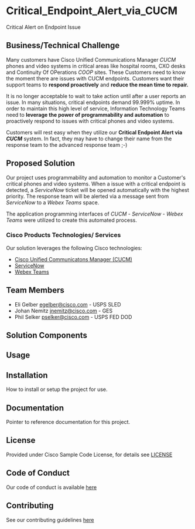 # Critical_Endpoint_Alert_via_CUCM

Critical Alert on Endpoint Issue


## Business/Technical Challenge

Many customers have Cisco Unified Communications Manager *CUCM* phones and video systems in critical areas like hospital rooms, CXO desks and Continuity Of OPerations *COOP* sites.  These Customers need to know the moment there are issues with CUCM endpoints.  Customers want their support teams to **respond proactively** and **reduce the mean time to repair.**

It is no longer acceptable to wait to take action until after a user reports an issue.  In many situations, critical endpoints demand 99.999% uptime.  In order to maintain this high level of service, Information Technology Teams need to **leverage the power of programmability and automation** to proactively respond to issues with critical phones and video systems. 

Customers will rest easy when they utilize our **Critical Endpoint Alert via *CUCM*** system.    In fact, they may have to change their name from the response team to the advanced response team ;-) 

## Proposed Solution

Our project uses programmability and automation to monitor a Customer's critical phones and video systems.  When a issue with a critical endpoint is detected, a *ServiceNow* ticket will be opened automatically with the highest priority.  The response team will be alerted via a message sent from *ServiceNow* to a *Webex Teams* space. 

The application programming interfaces of  *CUCM* - *ServiceNow* - *Webex Teams* were utilized to create this automated process.

### Cisco Products Technologies/ Services

Our solution leverages the following Cisco technologies:

* [Cisco Unified Communicatons Manager (CUCM)](https://www.cisco.com/c/en/us/products/unified-communications/unified-communications-manager-callmanager/index.html)
* [ServiceNow](https://www.servicenow.com/)
* [Webex Teams](https://www.webex.com/team-collaboration.html)

## Team Members

* Eli Gelber <egelber@cisco.com> - USPS SLED
* Johan Nemitz <jnemitz@cisco.com> - GES 
* Phil Selker <pselker@cisco.com> - USPS FED DOD

## Solution Components


<!-- This does not need to be completed during the initial submission phase  

Provide a brief overview of the components involved with this project. e.g Python /  -->


## Usage

<!-- This does not need to be completed during the initial submission phase  

Provide a brief overview of how to use the solution  -->


## Installation

How to install or setup the project for use.


## Documentation

Pointer to reference documentation for this project.


## License

Provided under Cisco Sample Code License, for details see [LICENSE](./LICENSE.md)

## Code of Conduct

Our code of conduct is available [here](./CODE_OF_CONDUCT.md)

## Contributing

See our contributing guidelines [here](./CONTRIBUTING.md)
